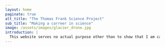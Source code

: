 ```yaml
---
layout: home
paginate: true
alt_title: "The Thomas Frank Science Project"
sub_title: "Making a carreer in science"
image: /assets/images/glacier_drone.jpg
introduction: |
  This website serves no actual purpose other than to show that I am capable of creating one. If you still want to find out what I'm up to, check out [Researchgate](https://www.researchgate.net/profile/Thomas_Frank13).
---
```

